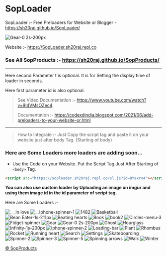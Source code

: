 # SopLoader
SopLoader :- Free Preloaders for Website or Blogger - https://sh20raj.github.io/SopLoader/

![Gear-0 2s-200px](https://user-images.githubusercontent.com/66713844/139852925-95d2bf9b-2210-491a-9809-a18a880a2393.gif)

Website :- https://SopLoader.sh20raj.repl.co

### See All SopProducts :- https://sh20raj.github.io/SopProducts/

---

Here second Parameter t is optional. It is for Setting the display time of loader in seconds.

Here first parameter id is also optional.

> See Video Documentation :- https://www.youtube.com/watch?v=9l4VMsOZec4
> 
> Documentation :- https://codexdindia.blogspot.com/2021/06/add-preloaders-to-your-website-or.html

---

> How to Integrate :- Just Copy the script tag and paste it on your website just after body Tag. (Starting of body)


### Here are Some Loaders more loaders are adding soon...

- Use the Code on your Website. Put the Script Tag Just After Starting of `<body>` Tag.

```html
<script src="https://soploader.sh20raj.repl.co/sl.js?id=8Yaxrv4"></script>
```
**You can also use custom loader by Uploading an image on imgur and using them image id in the id parameter of script tag.**

Here are Some Loaders :-


![_ _In love](https://user-images.githubusercontent.com/66713844/139853688-36d9784e-c688-49e0-a83a-913360f77ee3.gif)
![__Iphone-spinner-1](https://user-images.githubusercontent.com/66713844/139853696-692d1ceb-9842-405e-9d85-af6e5c40703a.gif)
![1482](https://user-images.githubusercontent.com/66713844/139853698-3c28d8ad-c936-4796-ace7-71f1054fb46c.gif)
![Basketball](https://user-images.githubusercontent.com/66713844/139853699-09cfa3dc-450e-43ab-b344-9bdc69892977.gif)
![Bean Eater-1s-211px](https://user-images.githubusercontent.com/66713844/139853702-4b6ef6cd-0753-46c5-ab07-9ccd2923fde2.gif)
![Beating hearts](https://user-images.githubusercontent.com/66713844/139853713-9e79bdcd-d266-46cb-a973-6bc4cddc3d32.gif)
![Book](https://user-images.githubusercontent.com/66713844/139853715-7e5b7677-10d6-4bc2-9f5d-ce8b21377248.gif)
![book2](https://user-images.githubusercontent.com/66713844/139853720-6ff6cef9-6dc9-43cf-82a5-011d7e51636f.gif)
![Circles-menu-3](https://user-images.githubusercontent.com/66713844/139853727-9a561a0f-72b0-4cff-ab69-d143f09f9486.gif)
![Fidget-spinner](https://user-images.githubusercontent.com/66713844/139853731-52954d4c-2807-405c-934c-5bd3db6beb2a.gif)
![Gear](https://user-images.githubusercontent.com/66713844/139853735-bd526b02-a386-4ffe-abef-eac9929fa911.gif)
![Gear-0 2s-200px](https://user-images.githubusercontent.com/66713844/139853738-63fd8f72-a679-4f6b-afc5-c1fff5627d82.gif)
![Ghost](https://user-images.githubusercontent.com/66713844/139853742-091af5ec-8e84-4542-bcf1-93c0f4ab62d1.gif)
![Hourglass](https://user-images.githubusercontent.com/66713844/139853747-6bee5867-aa3b-41ed-a1a3-01e1cd80eedf.gif)
![Infinity-1s-200px](https://user-images.githubusercontent.com/66713844/139853750-af6a9e01-a16f-40a8-8321-4af16557b8ba.gif)
![Iphone-spinner-2](https://user-images.githubusercontent.com/66713844/139853754-f2d467b1-6e4a-42c8-b5c9-3eb7a6761e8f.gif)
![Loading-bar](https://user-images.githubusercontent.com/66713844/139853757-6caa21f6-9d7e-4a0c-b0f2-1198a837fd20.gif)
![Plant](https://user-images.githubusercontent.com/66713844/139853760-5469352b-c2bd-46bf-b4a6-9dae9bd84f74.gif)
![Rhombus](https://user-images.githubusercontent.com/66713844/139853762-2bf4db7d-4b33-4dc4-a1fc-dce4e1813020.gif)
![Rocket](https://user-images.githubusercontent.com/66713844/139853763-29398d46-59e1-4d7c-96f9-147426ab89a1.gif)
![Running heart](https://user-images.githubusercontent.com/66713844/139853765-c8b62376-5502-4d5b-8c47-cf4a2401f912.gif)
![Search](https://user-images.githubusercontent.com/66713844/139853768-bea6639c-b93d-4ea3-aa56-dbc263874b08.gif)
![Settings](https://user-images.githubusercontent.com/66713844/139853771-7d19848a-2ba7-4e06-85a2-6b09df2016f3.gif)
![Skateboarding](https://user-images.githubusercontent.com/66713844/139853775-c9769ad0-e0e5-4895-af59-64f8dfc41c12.gif)
![Spinner-2](https://user-images.githubusercontent.com/66713844/139854145-8ca05cf8-d400-4c88-a7fe-d91e989487de.gif)
![Spinner-3](https://user-images.githubusercontent.com/66713844/139854155-89b46df6-932d-42fe-bc03-c189204ba586.gif)
![Spinner-5](https://user-images.githubusercontent.com/66713844/139854162-77deb864-3a5a-48c6-8615-43a6cf29935b.gif)
![Spinning arrows](https://user-images.githubusercontent.com/66713844/139854164-d755c9ed-6bfa-484c-b051-de7cff60f616.gif)
![Walk](https://user-images.githubusercontent.com/66713844/139854168-57c1e306-e296-4c71-8e13-18e520b2cbf7.gif)
![Winter](https://user-images.githubusercontent.com/66713844/139854171-e3546481-2094-4065-8159-d68995bfcb66.gif)

 <a href="https://sh20raj.github.io/SopProducts/" rel="dofollow"> &copy; SopProducts</a>
